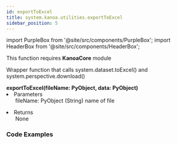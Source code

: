 ```yaml
---
id: exportToExcel
title: system.kanoa.utilities.exportToExcel
sidebar_position: 5
---
```

import PurpleBox from '@site/src/components/PurpleBox';
import HeaderBox from '@site/src/components/HeaderBox';


<PurpleBox>This function requires <b>KanoaCore</b> module</PurpleBox>

<HeaderBox header="Description">Wrapper function that calls system.dataset.toExcel() and system.perspective.download()  </HeaderBox>

<HeaderBox header="Syntax">
    <b>exportToExcel(fileName: PyObject, data: PyObject) </b>
    <li> Parameters <br />
        <ul>fileName: PyObject (String) name of file </ul>
    </li>
    <li> Returns <br />
        <ul>None </ul>
    </li>
</HeaderBox>

### Code Examples

```py 


```